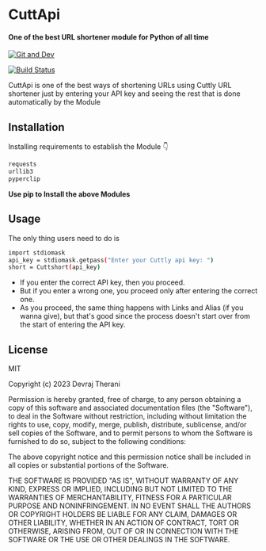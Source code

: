 # CuttApi
#### One of the best URL shortener module for Python of all time

[![Git and Dev]()]()

[![Build Status](https://travis-ci.org/joemccann/dillinger.svg?branch=master)]()

CuttApi is one of the best ways of shortening URLs using Cuttly URL shortener just by entering your API key and seeing the rest that is done automatically by the Module







## Installation

Installing requirements to establish the Module 👇

```sh
requests
urllib3
pyperclip
```
**Use pip to Install the above Modules**


## Usage
The only thing users need to do is
```sh
import stdiomask
api_key = stdiomask.getpass("Enter your Cuttly api key: ")
short = Cuttshort(api_key)
```

- If you enter the correct API key, then you proceed.
- But if you enter a wrong one, you proceed only after entering the correct one.
- As you proceed, the same thing happens with Links and Alias (if you wanna give), but that's good since the process doesn't start over from the start of entering the API key.

## License

MIT

Copyright (c) 2023  Devraj Therani

Permission is hereby granted, free of charge, to any person obtaining a copy
of this software and associated documentation files (the "Software"), to deal
in the Software without restriction, including without limitation the rights
to use, copy, modify, merge, publish, distribute, sublicense, and/or sell
copies of the Software, and to permit persons to whom the Software is
furnished to do so, subject to the following conditions:

The above copyright notice and this permission notice shall be included in all
copies or substantial portions of the Software.

THE SOFTWARE IS PROVIDED "AS IS", WITHOUT WARRANTY OF ANY KIND, EXPRESS OR
IMPLIED, INCLUDING BUT NOT LIMITED TO THE WARRANTIES OF MERCHANTABILITY,
FITNESS FOR A PARTICULAR PURPOSE AND NONINFRINGEMENT. IN NO EVENT SHALL THE
AUTHORS OR COPYRIGHT HOLDERS BE LIABLE FOR ANY CLAIM, DAMAGES OR OTHER
LIABILITY, WHETHER IN AN ACTION OF CONTRACT, TORT OR OTHERWISE, ARISING FROM,
OUT OF OR IN CONNECTION WITH THE SOFTWARE OR THE USE OR OTHER DEALINGS IN THE
SOFTWARE.